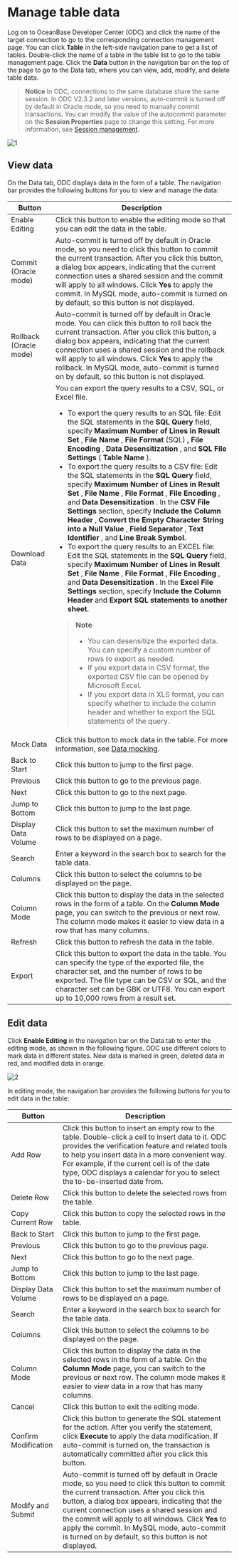 Manage table data
======================================

Log on to OceanBase Developer Center (ODC) and click the name of the target connection to go to the corresponding connection management page. You can click **Table** in the left-side navigation pane to get a list of tables. Double-click the name of a table in the table list to go to the table management page. Click the **Data** button in the navigation bar on the top of the page to go to the Data tab, where you can view, add, modify, and delete table data.

> **Notice**
> In ODC, connections to the same database share the same session. In ODC V2.3.2 and later versions, auto-commit is turned off by default in Oracle mode, so you need to manually commit transactions. You can modify the value of the autocommit parameter on the **Session Properties** page to change this setting. For more information, see [Session management](../../10.web-odc-session-management.md).

![1](https://help-static-aliyun-doc.aliyuncs.com/assets/img/en-US/2889620261/p268002.png)

View data
------------------------------

On the Data tab, ODC displays data in the form of a table. The navigation bar provides the following buttons for you to view and manage the data:

| Button                 | Description   |
|------------------------|---------------------------------------------------------------------------------------------------------------------------------------------------------------------------------------------------------------------------------------------------------------------------------------------------------------------------------------------------------------------------------------------------------------------------------------------------------------------------------------------------------------------------------------------------------------------------------------------------------------------------------------------------------------------------------------------------------------------------------------------------------------------------------------------------------------------------------------------------------------------------------------------------------------------------------------------------------------------------------------------------------------------------------------------------------------------------------------------------------------------------------------------------------------------------------------------------------------------------------------------------------------------------------------------------------------------------------------------------------------------------------------------------------------------------------------------------------------------------------------------------------------------------------------------------------------------------------------------------------------------------------------------------------------------------------------------------------------------------------------------------------------------------------------------------------------------------------------------------------------------------------------------------------------------------------------------------------------------------------------------------|
| Enable Editing         | Click this button to enable the editing mode so that you can edit the data in the table.   |
| Commit (Oracle mode)   | Auto-commit is turned off by default in Oracle mode, so you need to click this button to commit the current transaction. After you click this button, a dialog box appears, indicating that the current connection uses a shared session and the commit will apply to all windows. Click **Yes** to apply the commit. In MySQL mode, auto-commit is turned on by default, so this button is not displayed.  |
| Rollback (Oracle mode) | Auto-commit is turned off by default in Oracle mode. You can click this button to roll back the current transaction. After you click this button, a dialog box appears, indicating that the current connection uses a shared session and the rollback will apply to all windows. Click **Yes** to apply the rollback. In MySQL mode, auto-commit is turned on by default, so this button is not displayed. |
| Download Data          | You can export the query results to a CSV, SQL, or Excel file. <ul><li> To export the query results to an SQL file: Edit the SQL statements in the **SQL Query** field, specify **Maximum Number of Lines in Result Set** , **File Name** , **File Format** (SQL) **,** **File Encoding** , **Data Desensitization** , and **SQL File Settings** ( **Table Name** ).</li><li> To export the query results to a CSV file: Edit the SQL statements in the **SQL Query** field, specify **Maximum Number of Lines in Result Set** , **File Name** , **File Format** , **File Encoding** , and **Data Desensitization** . In the **CSV File Settings** section, specify **Include the Column Header** , **Convert the Empty Character String into a Null Value** , **Field Separator** , **Text Identifier** , and **Line Break Symbol**.</li><li> To export the query results to an EXCEL file: Edit the SQL statements in the **SQL Query** field, specify **Maximum Number of Lines in Result Set** , **File Name** , **File Format** , **File Encoding** , and **Data Desensitization** . In the **Excel File Settings** section, specify **Include the Column Header** and **Export SQL statements to another sheet**.</li></ul> <blockquote> **Note** <br> <ul><li> You can desensitize the exported data. You can specify a custom number of rows to export as needed. </li><li> If you export data in CSV format, the exported CSV file can be opened by Microsoft Excel. </li><li> If you export data in XLS format, you can specify whether to include the column header and whether to export the SQL statements of the query. </li></ul></blockquote>  |
| Mock Data              | Click this button to mock data in the table. For more information, see [Data mocking](../../6.web-odc-use-tools/2.web-odc-data-mocking.md).    |
| Back to Start          | Click this button to jump to the first page. |
| Previous               | Click this button to go to the previous page.   |
| Next                   | Click this button to go to the next page. |
| Jump to Bottom         | Click this button to jump to the last page. |
| Display Data Volume    | Click this button to set the maximum number of rows to be displayed on a page.   |
| Search                 | Enter a keyword in the search box to search for the table data.  |
| Columns                | Click this button to select the columns to be displayed on the page. |
| Column Mode            | Click this button to display the data in the selected rows in the form of a table. On the **Column Mode** page, you can switch to the previous or next row. The column mode makes it easier to view data in a row that has many columns.  |
| Refresh                | Click this button to refresh the data in the table.  |
| Export                 | Click this button to export the data in the table. You can specify the type of the exported file, the character set, and the number of rows to be exported. The file type can be CSV or SQL, and the character set can be GBK or UTF8. You can export up to 10,000 rows from a result set. |





Edit data
------------------------------

Click **Enable Editing** in the navigation bar on the Data tab to enter the editing mode, as shown in the following figure. ODC use different colors to mark data in different states. New data is marked in green, deleted data in red, and modified data in orange.

![2](https://obbusiness-private.oss-cn-shanghai.aliyuncs.com/doc/img/odc/340/%E8%A1%A8%E6%95%B0%E6%8D%AE%E7%AE%A1%E7%90%86-2-EN.png)

In editing mode, the navigation bar provides the following buttons for you to edit data in the table:

| Button               | Description |
|----------------------|------------------------------------------------------------------------------------------------------------------------------------------------------------------------------------------------------------------------------------------------------------------------------------------------------------------------------------------------------------------------------------------------------------|
| Add Row              | Click this button to insert an empty row to the table. Double-click a cell to insert data to it. ODC provides the verification feature and related tools to help you insert data in a more convenient way. For example, if the current cell is of the date type, ODC displays a calendar for you to select the to-be-inserted date from.                                                                   |
| Delete Row           | Click this button to delete the selected rows from the table.                                                                                                                                                                                                                                                                                                                                              |
| Copy Current Row     | Click this button to copy the selected rows in the table.                                                                                                                                                                                                                                                                                                                                                  |
| Back to Start        | Click this button to jump to the first page.                                                                                                                                                                                                                                                                                                                                                               |
| Previous             | Click this button to go to the previous page.                                                                                                                                                                                                                                                                                                                                                              |
| Next                 | Click this button to go to the next page.                                                                                                                                                                                                                                                                                                                                                                  |
| Jump to Bottom       | Click this button to jump to the last page.                                                                                                                                                                                                                                                                                                                                                                |
| Display Data Volume  | Click this button to set the maximum number of rows to be displayed on a page.                                                                                                                                                                                                                                                                                                                             |
| Search               | Enter a keyword in the search box to search for the table data.                                                                                                                                                                                                                                                                                                                                            |
| Columns              | Click this button to select the columns to be displayed on the page.                                                                                                                                                                                                                                                                                                                                       |
| Column Mode          | Click this button to display the data in the selected rows in the form of a table. On the **Column Mode** page, you can switch to the previous or next row. The column mode makes it easier to view data in a row that has many columns.                                                                                                                                                                   |
| Cancel               | Click this button to exit the editing mode.                                                                                                                                                                                                                                                                                                                                                                |
| Confirm Modification | Click this button to generate the SQL statement for the action. After you verify the statement, click **Execute** to apply the data modification. If auto-commit is turned on, the transaction is automatically committed after you click this button.                                                                                                                                                     |
| Modify and Submit    | Auto-commit is turned off by default in Oracle mode, so you need to click this button to commit the current transaction. After you click this button, a dialog box appears, indicating that the current connection uses a shared session and the commit will apply to all windows. Click **Yes** to apply the commit. In MySQL mode, auto-commit is turned on by default, so this button is not displayed. |
